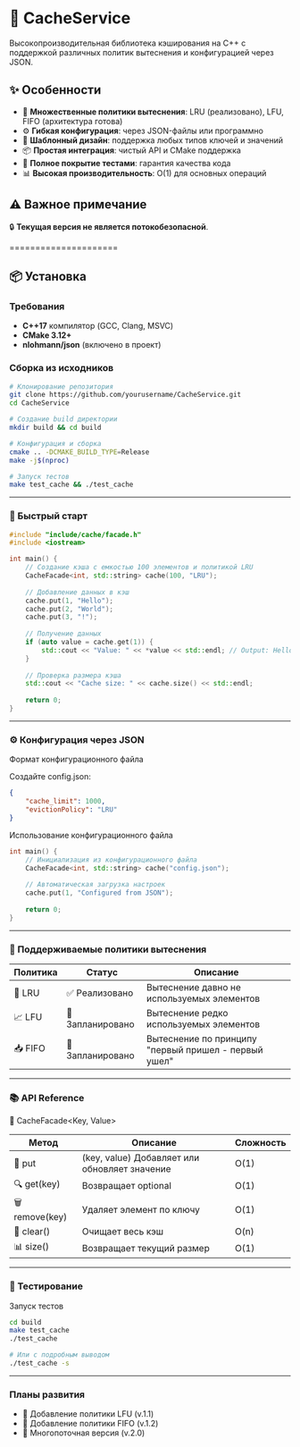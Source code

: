 # 🚀 CacheService

Высокопроизводительная библиотека кэширования на C++ с поддержкой различных политик вытеснения и конфигурацией через JSON.

## ✨ Особенности

- 🎯 **Множественные политики вытеснения**: LRU (реализовано), LFU, FIFO (архитектура готова)
- ⚙️ **Гибкая конфигурация**: через JSON-файлы или программно
- 🔧 **Шаблонный дизайн**: поддержка любых типов ключей и значений
- 📦 **Простая интеграция**: чистый API и CMake поддержка
- 🧪 **Полное покрытие тестами**: гарантия качества кода
- 📊 **Высокая производительность**: O(1) для основных операций

## ⚠️ Важное примечание

🔒 **Текущая версия не является потокобезопасной**.

=====================

## 📦 Установка

### Требования
- **C++17** компилятор (GCC, Clang, MSVC)
- **CMake 3.12+**
- **nlohmann/json** (включено в проект)

### Сборка из исходников

```bash
# Клонирование репозитория
git clone https://github.com/yourusername/CacheService.git
cd CacheService

# Создание build директории
mkdir build && cd build

# Конфигурация и сборка
cmake .. -DCMAKE_BUILD_TYPE=Release
make -j$(nproc)

# Запуск тестов
make test_cache && ./test_cache
```
-----------------------------------
### 🚀 Быстрый старт

```cpp
#include "include/cache/facade.h"
#include <iostream>

int main() {
    // Создание кэша с емкостью 100 элементов и политикой LRU
    CacheFacade<int, std::string> cache(100, "LRU");
    
    // Добавление данных в кэш
    cache.put(1, "Hello");
    cache.put(2, "World");
    cache.put(3, "!");
    
    // Получение данных
    if (auto value = cache.get(1)) {
        std::cout << "Value: " << *value << std::endl; // Output: Hello
    }
    
    // Проверка размера кэша
    std::cout << "Cache size: " << cache.size() << std::endl;
    
    return 0;
}
```
-----------------------------------

### ⚙️ Конфигурация через JSON
Формат конфигурационного файла

Создайте config.json:
```json
{
    "cache_limit": 1000,
    "evictionPolicy": "LRU"
}
```

Использование конфигурационного файла
```cpp
int main() {
    // Инициализация из конфигурационного файла
    CacheFacade<int, std::string> cache("config.json");
    
    // Автоматическая загрузка настроек
    cache.put(1, "Configured from JSON");
    
    return 0;
}
```

-----------------------------------

### 🎪 Поддерживаемые политики вытеснения

Политика |      Статус      | Описание
---------|------------------|-----------
🔄 LRU	 | ✅ Реализовано   |	Вытеснение давно не используемых элементов
📈 LFU	 | 🚧 Запланировано |	Вытеснение редко используемых элементов
📥 FIFO	 | 🚧 Запланировано |	Вытеснение по принципу "первый пришел - первый ушел"

-----------------------------------
### 📚 API Reference
🎯 CacheFacade<Key, Value>

Метод	         | Описание                                      | Сложность
---------------|-----------------------------------------------|-----------
📝 put         | (key, value)	Добавляет или обновляет значение |	O(1)
🔍 get(key)    |	Возвращает optional<Value>                   |	O(1) 
🗑️ remove(key) |	Удаляет элемент по ключу                     |	O(1)
🧹 clear()     |	Очищает весь кэш                             |	O(n)
📊 size()      |	Возвращает текущий размер                    |	O(1)

 -----------------------------------
### 🧪 Тестирование
Запуск тестов

```bash
cd build
make test_cache
./test_cache

# Или с подробным выводом
./test_cache -s
```
 -----------------------------------
### Планы развития
  - 🚧 Добавление политики LFU (v.1.1)
  - 🚧 Добавление политики FIFO (v.1.2)
  - 🚧 Многопоточная версия (v.2.0)




